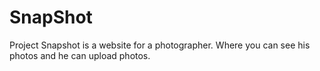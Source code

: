 # SnapShot
Project Snapshot is a website for a photographer. Where you can see his photos and he can upload photos.
